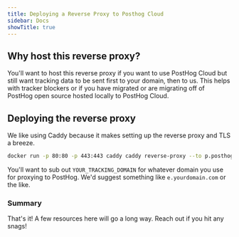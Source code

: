 ```yaml
---
title: Deploying a Reverse Proxy to Posthog Cloud 
sidebar: Docs
showTitle: true
---
```



## Why host this reverse proxy? 

You'll want to host this reverse proxy if you want to use PostHog Cloud but still want tracking data to be sent first to your domain, then to us. This helps with tracker blockers or if you have migrated or are migrating off of PostHog open source hosted locally to PostHog Cloud.

## Deploying the reverse proxy

We like using Caddy because it makes setting up the reverse proxy and TLS a breeze.

```bash
docker run -p 80:80 -p 443:443 caddy caddy reverse-proxy --to p.posthog.com:443 --from <YOUR_TRACKING_DOMAIN>
```

You'll want to sub out `YOUR_TRACKING_DOMAIN` for whatever domain you use for proxying to PostHog. We'd suggest something like `e.yourdomain.com` or the like.

### Summary
That's it! A few resources here will go a long way. Reach out if you hit any snags!